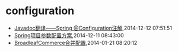 # configuration
* [Javadoc翻译——Spring @Configuration注解](/2014/2014-12-12-javadoc-spring-configuration),2014-12-12 07:51:51
* [Spring项目参数配置方案](/2014/2014-12-11-spring-configuration),2014-12-11 08:43:00
* [BroadleafCommerce合并配置](/2014/2014-01-21-broadleafcommerce-merge-config),2014-01-21 08:20:12
